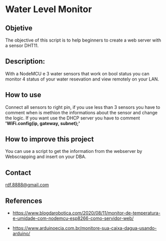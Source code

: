# Water Level Monitor

## Objetive
The objective of this script is to help beginners to create a web server with a sensor DHT11.

## Description:
With a NodeMCU e 3 water sensors that work on bool status you can monitor 4 status of your water resevation and view remotely on your LAN. 

## How to use
Connect all sensors to right pin, if you use less than 3 sensors you have to comment when is methion the informations about the sensor and change the logic.
If you want use the DHCP server you have to comment  <b>'WiFi.config(ip, gateway, subnet);'</b>

## How to improve this project
You can use a script to get the information from the webserver by Webscrapping and insert on your DBA. 

## Contact 
rdf.8888@gmail.com

## References
* https://www.blogdarobotica.com/2020/08/11/monitor-de-temperatura-e-umidade-com-nodemcu-esp8266-como-servidor-web/

* https://www.arduinoecia.com.br/monitore-sua-caixa-dagua-usando-arduino/
